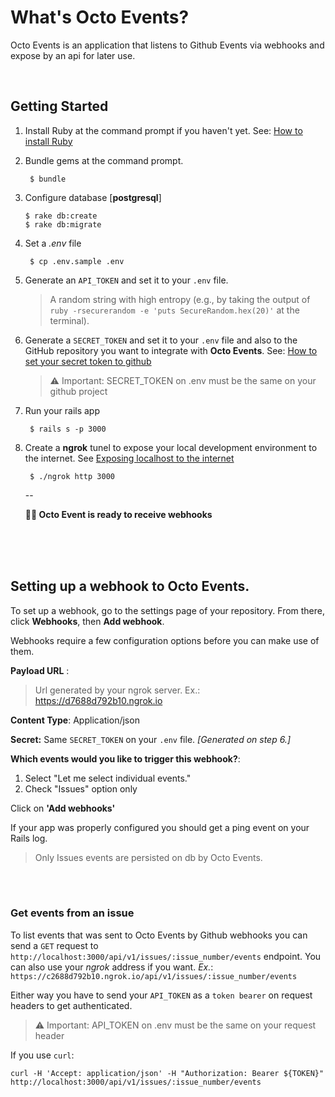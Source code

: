 # What's Octo Events?

Octo Events is an application that listens to Github Events via webhooks and expose by an api for later use.

<br />

## Getting Started
1. Install Ruby at the command prompt if you haven't yet. See: [How to install Ruby](https://www.ruby-lang.org/en/documentation/installation/)

2. Bundle gems at the command prompt.

        $ bundle

3.  Configure database [**postgresql**]

		$ rake db:create
		$ rake db:migrate

4. Set a *.env* file

        $ cp .env.sample .env

5. Generate an `API_TOKEN` and set it to your `.env` file.

	> A random string with high entropy (e.g., by taking the output of `ruby
	> -rsecurerandom -e 'puts SecureRandom.hex(20)'` at the terminal).
		
6. Generate a `SECRET_TOKEN` and set it to your `.env` file and also to the GitHub repository you want to integrate with **Octo Events**. See: [How to set your secret token to github ](https://docs.github.com/en/developers/webhooks-and-events/webhooks/securing-your-webhooks#setting-your-secret-token)
	> ⚠️ Important: SECRET_TOKEN on .env must be the same on your github project

7. Run your rails app
	
		$ rails s -p 3000

8. Create a **ngrok** tunel to expose your local development environment to the internet. See [Exposing localhost to the internet](https://docs.github.com/en/developers/webhooks-and-events/webhooks/creating-webhooks#exposing-localhost-to-the-internet)
		
		$ ./ngrok http 3000
	
	--
	
	**🎉🎉 Octo Event is ready to receive webhooks**

<br />
<br />
<br />

## Setting up a webhook  to **Octo Events**.
 
To set up a webhook, go to the settings page of your repository. From there, click **Webhooks**, then **Add webhook**.

Webhooks require a few configuration options before you can make use of them.
<br />

 **Payload URL** : 

> Url generated by your ngrok server. Ex.: 
> https://d7688d792b10.ngrok.io

**Content Type**: Application/json

**Secret:**  Same `SECRET_TOKEN` on your `.env` file. *[Generated on step 6.]*

**Which events would you like to trigger this webhook?**: 
 1. Select "Let me select individual events."
 2. Check  "Issues" option only

Click on **'Add webhooks'**

If your app was properly configured you should get a ping event on your Rails log. 
> Only Issues events are persisted on db by Octo Events. 

<br />
<br />


### Get events from an issue
To list events that was sent to Octo Events by Github webhooks you can send a `GET` request to `http://localhost:3000/api/v1/issues/:issue_number/events` endpoint. 
You can also use your *ngrok* address if you want. *Ex.*: `https://c2688d792b10.ngrok.io/api/v1/issues/:issue_number/events`

Either way you have to send your `API_TOKEN` as a `token bearer` on request headers to get authenticated.
> ⚠️ Important: API_TOKEN on .env must be the same on your request header

If you use `curl`:

    curl -H 'Accept: application/json' -H "Authorization: Bearer ${TOKEN}" http://localhost:3000/api/v1/issues/:issue_number/events

<br />
<br />
<br />
